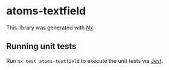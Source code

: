 # atoms-textfield

This library was generated with [Nx](https://nx.dev).

## Running unit tests

Run `nx test atoms-textfield` to execute the unit tests via [Jest](https://jestjs.io).
